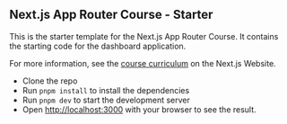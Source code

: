## Next.js App Router Course - Starter

This is the starter template for the Next.js App Router Course. It contains the starting code for the dashboard application.

For more information, see the [course curriculum](https://nextjs.org/learn) on the Next.js Website.

- Clone the repo
- Run `pnpm install` to install the dependencies
- Run `pnpm dev` to start the development server
- Open [http://localhost:3000](http://localhost:3000) with your browser to see the result.